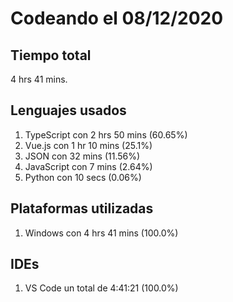 # Codeando el 08/12/2020

## Tiempo total
4 hrs 41 mins.

## Lenguajes usados
1. TypeScript con 2 hrs 50 mins (60.65%)
1. Vue.js con 1 hr 10 mins (25.1%)
1. JSON con 32 mins (11.56%)
1. JavaScript con 7 mins (2.64%)
1. Python con 10 secs (0.06%)

## Plataformas utilizadas
1. Windows con 4 hrs 41 mins (100.0%)

## IDEs
1. VS Code un total de 4:41:21 (100.0%)
